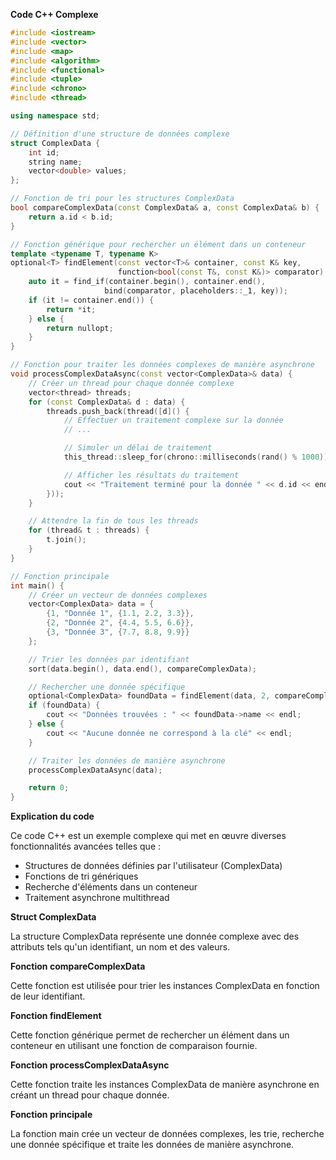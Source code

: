 **Code C++ Complexe**

```cpp
#include <iostream>
#include <vector>
#include <map>
#include <algorithm>
#include <functional>
#include <tuple>
#include <chrono>
#include <thread>

using namespace std;

// Définition d'une structure de données complexe
struct ComplexData {
    int id;
    string name;
    vector<double> values;
};

// Fonction de tri pour les structures ComplexData
bool compareComplexData(const ComplexData& a, const ComplexData& b) {
    return a.id < b.id;
}

// Fonction générique pour rechercher un élément dans un conteneur
template <typename T, typename K>
optional<T> findElement(const vector<T>& container, const K& key,
                        function<bool(const T&, const K&)> comparator) {
    auto it = find_if(container.begin(), container.end(),
                     bind(comparator, placeholders::_1, key));
    if (it != container.end()) {
        return *it;
    } else {
        return nullopt;
    }
}

// Fonction pour traiter les données complexes de manière asynchrone
void processComplexDataAsync(const vector<ComplexData>& data) {
    // Créer un thread pour chaque donnée complexe
    vector<thread> threads;
    for (const ComplexData& d : data) {
        threads.push_back(thread([d]() {
            // Effectuer un traitement complexe sur la donnée
            // ...

            // Simuler un délai de traitement
            this_thread::sleep_for(chrono::milliseconds(rand() % 1000));

            // Afficher les résultats du traitement
            cout << "Traitement terminé pour la donnée " << d.id << endl;
        }));
    }

    // Attendre la fin de tous les threads
    for (thread& t : threads) {
        t.join();
    }
}

// Fonction principale
int main() {
    // Créer un vecteur de données complexes
    vector<ComplexData> data = {
        {1, "Donnée 1", {1.1, 2.2, 3.3}},
        {2, "Donnée 2", {4.4, 5.5, 6.6}},
        {3, "Donnée 3", {7.7, 8.8, 9.9}}
    };

    // Trier les données par identifiant
    sort(data.begin(), data.end(), compareComplexData);

    // Rechercher une donnée spécifique
    optional<ComplexData> foundData = findElement(data, 2, compareComplexData);
    if (foundData) {
        cout << "Données trouvées : " << foundData->name << endl;
    } else {
        cout << "Aucune donnée ne correspond à la clé" << endl;
    }

    // Traiter les données de manière asynchrone
    processComplexDataAsync(data);

    return 0;
}
```

**Explication du code**

Ce code C++ est un exemple complexe qui met en œuvre diverses fonctionnalités avancées telles que :

* Structures de données définies par l'utilisateur (ComplexData)
* Fonctions de tri génériques
* Recherche d'éléments dans un conteneur
* Traitement asynchrone multithread

**Struct ComplexData**

La structure ComplexData représente une donnée complexe avec des attributs tels qu'un identifiant, un nom et des valeurs.

**Fonction compareComplexData**

Cette fonction est utilisée pour trier les instances ComplexData en fonction de leur identifiant.

**Fonction findElement**

Cette fonction générique permet de rechercher un élément dans un conteneur en utilisant une fonction de comparaison fournie.

**Fonction processComplexDataAsync**

Cette fonction traite les instances ComplexData de manière asynchrone en créant un thread pour chaque donnée.

**Fonction principale**

La fonction main crée un vecteur de données complexes, les trie, recherche une donnée spécifique et traite les données de manière asynchrone.